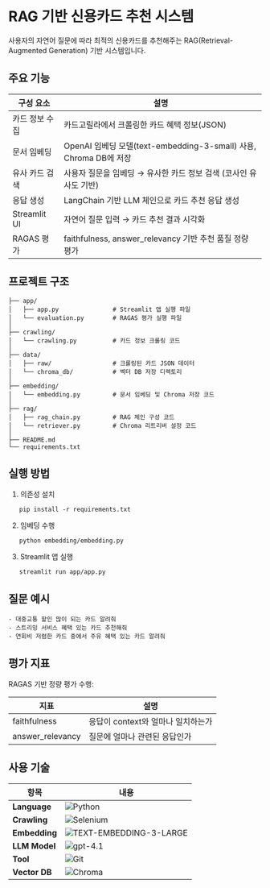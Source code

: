 # RAG 기반 신용카드 추천 시스템

사용자의 자연어 질문에 따라 최적의 신용카드를 추천해주는 RAG(Retrieval-Augmented Generation) 기반 시스템입니다.

## 주요 기능

| 구성 요소      | 설명                                                              |
| -------------- | ----------------------------------------------------------------- |
| 카드 정보 수집 | 카드고릴라에서 크롤링한 카드 혜택 정보(JSON)                      |
| 문서 임베딩    | OpenAI 임베딩 모델(text-embedding-3-small) 사용, Chroma DB에 저장 |
| 유사 카드 검색 | 사용자 질문을 임베딩 → 유사한 카드 정보 검색 (코사인 유사도 기반) |
| 응답 생성      | LangChain 기반 LLM 체인으로 카드 추천 응답 생성                   |
| Streamlit UI   | 자연어 질문 입력 → 카드 추천 결과 시각화                          |
| RAGAS 평가     | faithfulness, answer_relevancy 기반 추천 품질 정량 평가           |

## 프로젝트 구조

```
├── app/
│   ├── app.py               # Streamlit 앱 실행 파일
│   └── evaluation.py        # RAGAS 평가 실행 파일
│
├── crawling/
│   └── crawling.py          # 카드 정보 크롤링 코드
│
├── data/
│   ├── raw/                 # 크롤링된 카드 JSON 데이터
│   └── chroma_db/           # 벡터 DB 저장 디렉토리
│
├── embedding/
│   └── embedding.py         # 문서 임베딩 및 Chroma 저장 코드
│
├── rag/
│   ├── rag_chain.py         # RAG 체인 구성 코드
│   └── retriever.py         # Chroma 리트리버 설정 코드
│
├── README.md
└── requirements.txt

```

## 실행 방법

1. 의존성 설치

```
   pip install -r requirements.txt
```

2. 임베딩 수행

```
   python embedding/embedding.py
```

3. Streamlit 앱 실행

```
   streamlit run app/app.py
```

## 질문 예시

```
- 대중교통 할인 많이 되는 카드 알려줘
- 스트리밍 서비스 혜택 있는 카드 추천해줘
- 연회비 저렴한 카드 중에서 주유 혜택 있는 카드 알려줘
```

## 평가 지표

RAGAS 기반 정량 평가 수행:

| 지표             | 설명                               |
| ---------------- | ---------------------------------- |
| faithfulness     | 응답이 context와 얼마나 일치하는가 |
| answer_relevancy | 질문에 얼마나 관련된 응답인가      |

## 사용 기술

| 항목          | 내용                                                                                                                         |
| ------------- | ---------------------------------------------------------------------------------------------------------------------------- |
| **Language**  | ![Python](https://img.shields.io/badge/Python-265573?style=for-the-badge&logo=python&logoColor=white)                        |
| **Crawling**  | ![Selenium](https://img.shields.io/badge/Selenium-67BF4E?style=for-the-badge&logo=selenium&logoColor=white)                  |
| **Embedding** | ![TEXT-EMBEDDING-3-LARGE](https://img.shields.io/badge/TEXT--EMBEDDING--3--small-353535?style=for-the-badge&logoColor=white) |
| **LLM Model** | ![gpt-4.1](https://img.shields.io/badge/gpt--4.1-4B91FF?style=for-the-badge&logo=openai&logoColor=white)                     |
| **Tool**      | ![Git](https://img.shields.io/badge/Git-F05032?style=for-the-badge&logo=git&logoColor=white)                                 |
| **Vector DB** | ![Chroma](https://img.shields.io/badge/ChromaDB-ff5c83?style=for-the-badge&logo=databricks&logoColor=white)                  |
